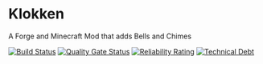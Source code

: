 # Klokken
A Forge and Minecraft Mod that adds Bells and Chimes

[![Build Status](https://travis-ci.org/AeronicaMC/Klokken.svg?branch=1.12)](https://travis-ci.org/AeronicaMC/Klokken)
[![Quality Gate Status](https://sonarcloud.io/api/project_badges/measure?project=net.aeronica.mods.klokken%3AKlokken&metric=alert_status)](https://sonarcloud.io/dashboard?id=net.aeronica.mods.klokken%3AKlokken)
[![Reliability Rating](https://sonarcloud.io/api/project_badges/measure?project=net.aeronica.mods.klokken%3AKlokken&metric=reliability_rating)](https://sonarcloud.io/dashboard?id=net.aeronica.mods.klokken%3AKlokken)
[![Technical Debt](https://sonarcloud.io/api/project_badges/measure?project=net.aeronica.mods.klokken%3AKlokken&metric=sqale_index)](https://sonarcloud.io/dashboard?id=net.aeronica.mods.klokken%3AKlokken)
